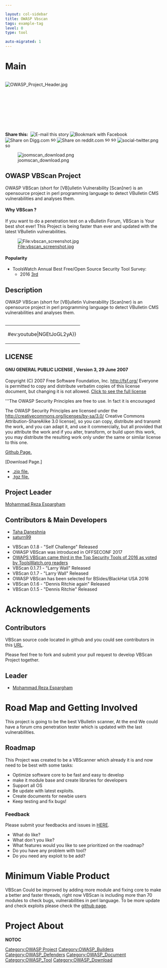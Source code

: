 ```yaml
---

layout: col-sidebar
title: OWASP Vbscan
tags: example-tag
level: 0
type: tool

auto-migrated: 1
---
```

# Main

<div style="width:100%;height:160px;border:0,margin:0;overflow: hidden;">

![OWASP_Project_Header.jpg](OWASP_Project_Header.jpg
"OWASP_Project_Header.jpg")

</div>

<table>
<tbody>
<tr class="odd">
<div class="plainlinks">
<p><strong>Share this:</strong>  <span title="Share via e-mail" class="plainlinks"><img src="social-email.png" title="fig:E-mail this story" alt="E-mail this story" /></span> <span title="Share on Facebook"><img src="social-facebook.png" title="fig:Bookmark with Facebook" alt="Bookmark with Facebook" /></span> <span  title="Share on Digg"><img src="social-digg.png" title="fig:Share on Digg.com" alt="Share on Digg.com" /></span> <span  title="Share on delicious"><img src="social-delicious.png" title="fig:social-delicious.png" alt="social-delicious.png" width="16" /></span> <span  title="Share on reddit"><img src="social-reddit.png" title="fig:Share on reddit.com" alt="Share on reddit.com" /></span> <span  title="Share on StumbleUpon"><img src="social-stumbleupon.png" title="fig:social-stumbleupon.png" alt="social-stumbleupon.png" width="16" /></span> <span  title="Share on LinkedIn"><img src="social-linkedin.png" title="fig:social-linkedin.png" alt="social-linkedin.png" width="16" /></span> <span title="Share on Twitter"><img src="social-twitter.png" title="fig:social-twitter.png" alt="social-twitter.png" /></span> <span title="Seed on Newsvine"><img src="social-newsvine.png" title="fig:social-newsvine.png" alt="social-newsvine.png" width="16" /></span></p>
</div>
<figure>
<img src="joomscan_download.png" title="joomscan_download.png" alt="joomscan_download.png" /><figcaption>joomscan_download.png</figcaption>
</figure>
<h2 id="owasp_vbscan_project">OWASP VBScan Project</h2>
<p>OWASP VBScan (short for [VB]ulletin Vulnerability [Scan]ner) is an opensource project in perl programming language to detect VBulletin CMS vulnerabilities and analyses them.</p>
<h4 id="why_vbscan">Why VBScan ?</h4>
<p>If you want to do a penetration test on a vBulletin Forum, VBScan is Your best shot ever! This Project is being faster than ever and updated with the latest VBulletin vulnerabilities.</p>
<figure>
<img src="vbscan_screenshot.jpg" title="File:vbscan_screenshot.jpg" alt="File:vbscan_screenshot.jpg" /><figcaption><a href="File:vbscan_screenshot.jpg">File:vbscan_screenshot.jpg</a></figcaption>
</figure>
<h4 id="popularity">Popularity</h4>
<ul>
<li>ToolsWatch Annual Best Free/Open Source Security Tool Survey:
<ul>
<li>2016 <a href="http://www.toolswatch.org/2017/02/2016-top-security-tools-as-voted-by-toolswatch-org-readers/">3rd</a></li>
</ul></li>
</ul>
<h2 id="description">Description</h2>
<p><span style="color:#ff0000"></p>
<p>OWASP VBScan (short for [VB]ulletin Vulnerability [Scan]ner) is an opensource project in perl programming language to detect VBulletin CMS vulnerabilities and analyses them.</p>
<table>
<tbody>
<tr class="odd">
<td><p>#ev:youtube|NGEtJoGL2yA}} </p></td>
</tr>
</tbody>
</table>
<h2 id="license">LICENSE</h2>
<h4 id="gnu_general_public_license_version_3_29_june_2007">GNU GENERAL PUBLIC LICENSE , Version 3, 29 June 2007</h4>
<p>Copyright (C) 2007 Free Software Foundation, Inc. <a href="http://fsf.org/">http://fsf.org/</a> Everyone is permitted to copy and distribute verbatim copies of this license document, but changing it is not allowed. <a href="https://github.com/rezasp/vbscan/blob/master/COPYING.GPL">Click to see the full license</a></p>
<p>'''The OWASP Security Principles are free to use. In fact it is encouraged</p></td>
<p>The OWASP Security Principles are licensed under the <a href="http://creativecommons.org/licenses/by-sa/3.0/">http://creativecommons.org/licenses/by-sa/3.0/</a> Creative Commons Attribution-ShareAlike 3.0 license], so you can copy, distribute and transmit the work, and you can adapt it, and use it commercially, but all provided that you attribute the work and if you alter, transform, or build upon this work, you may distribute the resulting work only under the same or similar license to this one.</p></td>
<p><a href="https://github.com/rezasp/vbscan">Github Page.</a></p>
<p>[Download Page.]</p>
<ul>
<li><a href="https://github.com/rezasp/vbscan/zipball/master">.zip file.</a></li>
<li><a href="https://github.com/rezasp/vbscan/tarball/master">.tgz file.</a></li>
</ul>
<h2 id="project_leader">Project Leader</h2>
<p><a href="mailto:reza.espargham@owasp.org">Mohammad Reza Espargham</a></p>
<h2 id="contributors_main_developers">Contributors &amp; Main Developers</h2>
<ul>
<li><a href="https://github.com/TahaDaneshnia">Taha Daneshnia</a></li>
<li><a href="https://github.com/saturn99">saturn99</a></li>
</ul></td>
<ul>
<li>VBScan 0.1.8 - "Self Challenge" Released</li>
<li>OWASP VBScan was introduced in OFFSECONF 2017</li>
<li><a href="http://www.toolswatch.org/2017/02/2016-top-security-tools-as-voted-by-toolswatch-org-readers/">OWAPS VBScan came third in the Top Security Tools of 2016 as voted by ToolsWatch.org readers</a></li>
<li>VBScan 0.1.7.1 - "Larry Wall" Released</li>
<li>VBScan 0.1.7 - "Larry Wall" Released</li>
<li>OWASP VBScan has been selected for BSides/BlackHat USA 2016</li>
<li>VBScan 0.1.6 - "Dennis Ritchie again" Released</li>
<li>VBScan 0.1.5 - "Dennis Ritchie" Released</li>
</ul></td>
</tr>
</tbody>
</table>

# Acknowledgements

## Contributors

VBScan source code located in github and you could see contributors in
this [URL](https://github.com/rezasp/vbscan/graphs/contributors).

Please feel free to fork and submit your pull request to develop VBScan
Project together.

## Leader

  - [Mohammad Reza
    Espargham](https://www.owasp.org/index.php/User:rezasp)

# Road Map and Getting Involved

This project is going to be the best VBulletin scanner, At the end We
could have a forum cms penetration tester which is updated with the last
vulnerabilities.

## Roadmap

This Project was created to be a VBScanner which already it is and now
need to be best with some tasks:

  - Optimize software core to be fast and easy to develop
  - make it module base and create libraries for developers
  - Support all OS
  - Be update with latest exploits.
  - Create documents for newbie users
  - Keep testing and fix bugs\!

### Feedback

Please submit your feedbacks and issues in
[HERE](https://github.com/rezasp/vbscan/issues).

  - What do like?
  - What don't you like?
  - What features would you like to see prioritized on the roadmap?
  - Do you have any problem with tool?
  - Do you need any exploit to be add?

# Minimum Viable Product

VBScan Could be improved by adding more module and fixing core to make a
better and faster threads, right now VBScan is including more than 70
modules to check bugs, vulnerabilities in perl language. To be more
update and check exploits please check the [github
page](https://github.com/rezasp/vbscan).

# Project About

__NOTOC__ <headertabs />

[Category:OWASP Project](Category:OWASP_Project "wikilink")
[Category:OWASP_Builders](Category:OWASP_Builders "wikilink")
[Category:OWASP_Defenders](Category:OWASP_Defenders "wikilink")
[Category:OWASP_Document](Category:OWASP_Document "wikilink")
[Category:OWASP_Tool](Category:OWASP_Tool "wikilink")
[Category:OWASP_Download](Category:OWASP_Download "wikilink")
